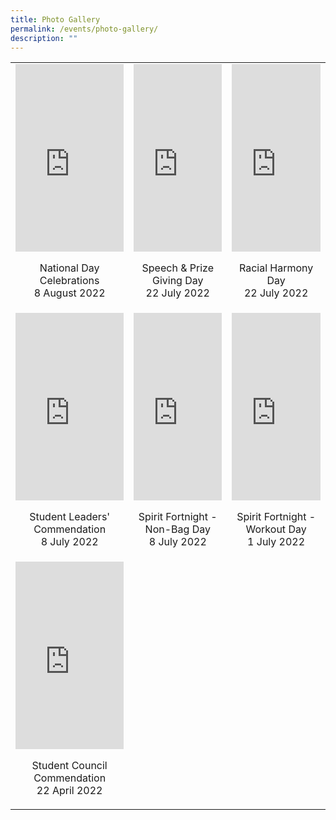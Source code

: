 ```yaml
---
title: Photo Gallery
permalink: /events/photo-gallery/
description: ""
---
```

<table>
	<tr>
		<td>
			<iframe src="https://docs.google.com/presentation/d/e/2PACX-1vRnHG5jtjD1mf3fTGy7xoErkPniZitksA-ShglFer0oIe_pile-4MeWZ4ezR3z2q-UZPf4-0ZUBpTtn/embed?start=false&loop=false&delayms=3000" frameborder="0" width="100%" height="300px" allowfullscreen="true"></iframe> <p align="center">National Day Celebrations <br> 8 August 2022</p>
		</td>
		<td>
			<iframe src="https://docs.google.com/presentation/d/e/2PACX-1vQZAETFDOoFqoD3IaDckKjAM6LNuKkmQx7rTC1VP1wKpmvp0ogjUHTyzHoXB0-5_g4RrfpgFOubc59c/embed?start=false&loop=false&delayms=3000" frameborder="0" width="100%" height="300" allowfullscreen="true" ></iframe> <p align="center">Speech & Prize Giving Day <br> 22 July 2022</p>
		</td>
		<td>
			<iframe src="https://docs.google.com/presentation/d/e/2PACX-1vRlNj8eV9sa5ZH2SOv3zk5YcPJx9sNHrF5bFNebFq_0etFWd7eBFTQ3Nde2vVLAP6j-fcWwZMjEKRbn/embed?start=false&loop=false&delayms=3000" frameborder="0" width="100%" height="300" allowfullscreen="true"></iframe> <p align="center">Racial Harmony Day <br> 22 July 2022</p>
		</td>
	</tr>
	<tr>
		<td>
			<iframe src="https://docs.google.com/presentation/d/e/2PACX-1vQw9xw8BN-lcK7JmIKd0bsXkkuw_GuQCl_32F9uNBWOyS-sDzy1AyJysJz2U3HKW27-4phGMeoc0loG/embed?start=false&loop=false&delayms=3000" frameborder="0" width="100%" height="300" allowfullscreen="true"></iframe> <p align="center">Student Leaders' Commendation <br>8 July 2022</p>
		</td>
		<td>
			<iframe src="https://docs.google.com/presentation/d/e/2PACX-1vQW-rGpgQQvcviRHLiF2bqUQfxbctOVTmChOAD0NV2l_t4IYcp4o3n93jV0v3c-jZLPc6OBCAzSMg6d/embed?start=false&loop=false&delayms=3000" frameborder="0" width="100%" height="300" allowfullscreen="true"></iframe> <p align="center"> Spirit Fortnight - Non-Bag Day <br> 8 July 2022</p>
		</td>
		<td>
			<iframe src="https://docs.google.com/presentation/d/e/2PACX-1vTWv0wONlnaZJM7OJdOD0fLM5HLTONYyZwV3XHYI7XZ6lblvAf8EQI3kwJtAGSlGQeoQb1O0tlq_JV2/embed?start=false&loop=false&delayms=3000" frameborder="0" width="100%" height="300" allowfullscreen="true"></iframe> <p align="center"> Spirit Fortnight - Workout Day <br> 1 July 2022</p>
		</td>
	</tr>
	<tr>
		<td>
			<iframe src="https://docs.google.com/presentation/d/e/2PACX-1vSCaMem-LusbTvmmOPoRALJAZV7yeL5Zh-7159HGxsw_NS-VU_lpM-obv3Of_g3NcoDnHAEJP3n-zeT/embed?start=false&loop=false&delayms=3000" frameborder="0" width="100%" height="300" allowfullscreen="true"></iframe> <p align="center"> Student Council Commendation <br> 22 April 2022</p>
		</td>
	</tr>
</table>